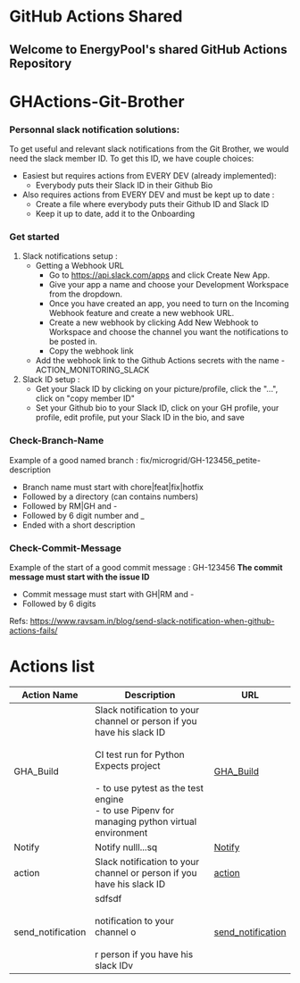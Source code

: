 # GitHub Actions Shared
## Welcome to EnergyPool's shared GitHub Actions Repository





# GHActions-Git-Brother

### Personnal slack notification solutions:

To get useful and relevant slack notifications from the Git Brother, we would need the slack member ID.
To get this ID, we have couple choices:

- Easiest but requires actions from EVERY DEV (already implemented):
  - Everybody puts their Slack ID in their Github Bio
- Also requires actions from EVERY DEV and must be kept up to date :
  - Create a file where everybody puts their Github ID and Slack ID
  - Keep it up to date, add it to the Onboarding

### Get started

1. Slack notifications setup :
   - Getting a Webhook URL
     - Go to https://api.slack.com/apps and click Create New App.
     - Give your app a name and choose your Development Workspace from the dropdown.
     - Once you have created an app, you need to turn on the Incoming Webhook feature and create a new webhook URL.
     - Create a new webhook by clicking Add New Webhook to Workspace and choose the channel you want the notifications to be posted in.
     - Copy the webhook link
   - Add the webhook link to the Github Actions secrets with the name - ACTION_MONITORING_SLACK
2. Slack ID setup :
   - Get your Slack ID by clicking on your picture/profile, click the "...", click on "copy member ID"
   - Set your Github bio to your Slack ID, click on your GH profile, your profile, edit profile, put your Slack ID in the bio, and save

### Check-Branch-Name

Example of a good named branch : fix/microgrid/GH-123456_petite-description

- Branch name must start with chore|feat|fix|hotfix
- Followed by a directory (can contains numbers)
- Followed by RM|GH and -
- Followed by 6 digit number and \_
- Ended with a short description

### Check-Commit-Message

Example of the start of a good commit message : GH-123456
**The commit message must start with the issue ID**

- Commit message must start with GH|RM and -
- Followed by 6 digits

Refs:
https://www.ravsam.in/blog/send-slack-notification-when-github-actions-fails/


# Actions list
<!-- end description -->
| Action Name | Description                                                                                                                                                                                              | URL                                                                                                               |
|-------------|----------------------------------------------------------------------------------------------------------------------------------------------------------------------------------------------------------|-------------------------------------------------------------------------------------------------------------------|
| GHA_Build | Slack notification to your channel or person if you have his slack ID<br><br>CI test run for Python<br>Expects project<br><br>- to use pytest as the test engine<br>- to use Pipenv for managing python virtual environment<br> | [GHA_Build](https://github.com/UlysseCarpentier/GHActions-Git-Brother/blob/main/Python/GHA_Build.yml)  |
| Notify | Notify nulll...sq<br> | [Notify](https://github.com/UlysseCarpentier/GHActions-Git-Brother/blob/main/Archive/Notify.yml)  |
| action | Slack notification to your channel or person if you have his slack ID<br> | [action](https://github.com/UlysseCarpentier/GHActions-Git-Brother/blob/main/Python/action.yml)  |
| send_notification | sdfsdf<br><br>notification to your channel o<br><br>r person if you have his slack IDv<br> | [send_notification](https://github.com/UlysseCarpentier/GHActions-Git-Brother/blob/main/Archive/send_notification.yml)  |
